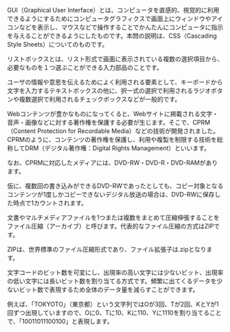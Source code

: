 GUI（Graphical User Interface）とは、コンピュータを直感的、視覚的に利用できるようにするためにコンピュータグラフィクスで画面上にウィンドウやアイコンなどを表示し、マウスなどで操作することでかんたんにコンピュータに指示を与えることができるようにしたものです。本問の説明は、CSS（Cascading Style Sheets）についてのものです。

リストボックスとは、リスト形式で画面に表示されている複数の選択項目から、必要なものを１つ選ぶことができる入力部品のことです。

ユーザの情報や意思を伝えるためによく利用される要素として、キーボードから文字を入力するテキストボックスの他に、択一式の選択で利用されるラジオボタンや複数選択で利用されるチェックボックスなどが一般的です。

Webコンテンツが豊かなものになってくると、Webサイトに掲載される文字・音声・画像などに対する著作権を保護する必要が生じます。そこで、CPRM（Content Protection for Recordable Media）などの技術が開発されました。CPRMのように、コンテンツの著作権を保護し、利用や複製を制限する技術を総称してDRM（デジタル著作権：Digital Rights Management）といいます。

なお、CPRMに対応したメディアには、DVD-RW・DVD-R・DVD-RAMがあります。

仮に、複数回の書き込みができるDVD-RWであったとしても、コピー対象となるコンテンツが1度しかコピーできないデジタル放送の場合は、DVD-RWに保存した時点で1カウントされます。

文書やマルチメディアファイルを1つまたは複数をまとめて圧縮伸張することをファイル圧縮（アーカイブ）と呼びます。代表的なファイル圧縮の方式はZIPです。

ZIPは、世界標準のファイル圧縮形式であり、ファイル拡張子は.zipとなります。

文字コードのビット数を可変にし、出現率の高い文字には少ないビット、出現率の低い文字には長いビット数を割り当てる方式です。頻繁に出てくるデータを少ないビット数で表現するため全体のデータ量を減らすことができます。

例えば、「TOKYOTO」（東京都）という文字列ではOが3回、Tが2回、KとYが1回ずつ出現していますので、Oに0、Tに10、Kに110、Yに1110を割り当てることで、「10011011100100」と表現します。

